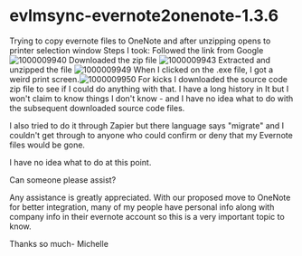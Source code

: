 # evlmsync-evernote2onenote-1.3.6
Trying to copy evernote files to OneNote and after unzipping opens to printer selection window
Steps I took:
Followed the link from Google ![1000009940](https://github.com/waytootangled/evlmsync-evernote2onenote-1.3.6/assets/29291296/a5490ee3-7873-43a3-bf7b-28b06e7c9fed)
Downloaded the zip file ![1000009943](https://github.com/waytootangled/evlmsync-evernote2onenote-1.3.6/assets/29291296/bb480db2-53ed-418a-b5d6-624c6ad9bc6c)
Extracted and  unzipped the file
![1000009949](https://github.com/waytootangled/evlmsync-evernote2onenote-1.3.6/assets/29291296/f478d6f7-a962-4308-8e10-043008d3459e)
When I clicked on the .exe file, I got a weird print screen.![1000009950](https://github.com/waytootangled/evlmsync-evernote2onenote-1.3.6/assets/29291296/b7bd9571-86c5-4f36-b10c-609723750966)
For kicks I downloaded the source code zip file to see if I could do anything with that.  I have a long history in It but I won't claim to know things I don't know - and I have no idea what to do with the subsequent downloaded source code files.

I also tried to do it through Zapier but there language says "migrate" and I couldn't get through to anyone who could confirm or deny that my Evernote files would be gone.

I have no idea what to do at this point.

Can someone please assist?

Any assistance is greatly appreciated.  With our proposed move to OneNote for better integration, many of my people have personal info along with company info in their evernote account so this is a very important topic to know. 

Thanks so much-
Michelle
